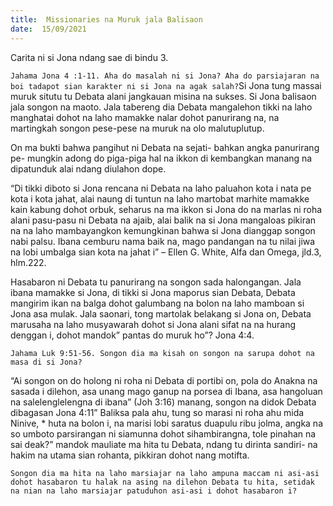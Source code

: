```yaml
---
title:  Missionaries na Muruk jala Balisaon
date:  15/09/2021
---
```


Carita ni si Jona ndang sae di bindu 3.

`Jahama Jona 4 :1-11. Aha do masalah ni si Jona? Aha do parsiajaran na boi tadapot sian karakter ni si Jona na agak salah?`Si Jona tung massai muruk situtu tu Debata alani jangkauan misina na sukses. Si Jona balisaon jala songon na maoto. Jala tabereng dia Debata mangalehon tikki na laho manghatai dohot na laho mamakke nalar dohot panurirang na, na martingkah songon pese-pese na muruk na olo malutuplutup.

On ma bukti bahwa pangihut ni Debata na sejati- bahkan angka panurirang pe- mungkin adong do piga-piga hal na ikkon di kembangkan manang na dipatunduk alai ndang diulahon dope.

“Di tikki diboto si Jona rencana ni Debata na laho paluahon  kota i nata pe kota i kota jahat, alai naung di tuntun na laho martobat marhite mamakke kain kabung dohot orbuk, seharus na ma ikkon si Jona do na marlas ni roha alani pasu-pasu ni Debata na ajaib, alai balik na si Jona mangaloas pikiran na na laho mambayangkon kemungkinan bahwa si Jona dianggap songon nabi palsu. Ibana cemburu nama baik na, mago pandangan na tu nilai jiwa na lobi umbalga sian kota na jahat i” – Ellen G. White, Alfa dan Omega, jld.3, hlm.222.

Hasabaron ni Debata tu panurirang na songon sada halongangan. Jala ibana mamakke si Jona, di tikki si Jona maporus sian Debata, Debata mangirim ikan na balga dohot galumbang na bolon na laho mamboan si Jona asa mulak. Jala saonari, tong martolak belakang si Jona on, Debata marusaha na laho musyawarah dohot si Jona alani sifat na na hurang denggan i, dohot mandok” pantas do muruk ho”? Jona 4:4.

`Jahama Luk 9:51-56. Songon dia ma kisah on songon na sarupa dohot na masa di si Jona?`

“Ai songon on do holong ni roha ni Debata di portibi on, pola do Anakna na sasada i dilehon, asa unang mago ganup na porsea di Ibana, asa hangoluan na salelenglelengna di ibana” (Joh 3:16) manang, songon na didok Debata dibagasan Jona 4:11” Baliksa pala ahu, tung so marasi ni roha ahu mida Ninive, * huta na bolon i, na marisi lobi saratus duapulu ribu jolma, angka na so umboto parsirangan ni siamunna dohot sihambirangna, tole pinahan na sai deak?” mandok mauliate ma hita tu Debata, ndang tu dirinta sandiri- na hakim na utama sian rohanta, pikkiran dohot nang motifta.

`Songon dia ma hita na laho marsiajar na laho ampuna maccam ni asi-asi dohot hasabaron tu halak na asing na dilehon Debata tu hita, setidak na nian na laho marsiajar patuduhon asi-asi i dohot hasabaron i?`